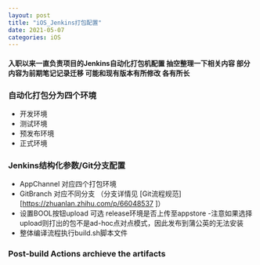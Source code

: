 ```yaml
---
layout: post
title: "iOS_Jenkins打包配置"
date: 2021-05-07
categories: iOS
---
```


#### 入职以来一直负责项目的Jenkins自动化打包机配置 抽空整理一下相关内容 部分内容为前期笔记记录迁移 可能和现有版本有所修改 各有所长

### 自动化打包分为四个环境
* 开发环境
* 测试环境
* 预发布环境
* 正式环境
### Jenkins结构化参数/Git分支配置
* AppChannel 对应四个打包环境
* GitBranch 对应不同分支 （分支详情见 [Git流程规范][https://zhuanlan.zhihu.com/p/66048537 ]）
* 设置BOOL按钮upload 可选 release环境是否上传至appstore -注意如果选择upload则打出的包不是ad-hoc点对点模式，因此发布到蒲公英的无法安装
* 整体编译流程执行build.sh脚本文件







### Post-build Actions archieve the artifacts